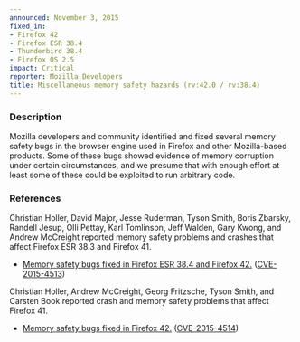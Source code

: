 ```yaml
---
announced: November 3, 2015
fixed_in:
- Firefox 42
- Firefox ESR 38.4
- Thunderbird 38.4
- Firefox OS 2.5
impact: Critical
reporter: Mozilla Developers
title: Miscellaneous memory safety hazards (rv:42.0 / rv:38.4)
---
```


<h3>Description</h3>

<p>Mozilla developers and community identified and fixed several memory safety
bugs in the browser engine used in Firefox and other Mozilla-based products.
Some of these bugs showed evidence of memory corruption under certain
circumstances, and we presume that with enough effort at least some of these
could be exploited to run arbitrary code.</p>

<h3>References</h3>

<p>Christian Holler, David Major, Jesse Ruderman, Tyson Smith, Boris Zbarsky, Randell
Jesup, Olli Pettay, Karl Tomlinson, Jeff Walden, Gary Kwong, and Andrew McCreight reported memory safety problems and crashes that affect Firefox ESR 38.3 and Firefox 41.</p>

<ul>
  <li><a
href="https://bugzilla.mozilla.org/buglist.cgi?bug_id=1205707,1209471,1191942,1213979,1204580,1107011,1193038,1204669,1206564,1208665,1204700,1186160">
          Memory safety bugs fixed in Firefox ESR 38.4 and Firefox 42.</a> (<a
href="http://cve.mitre.org/cgi-bin/cvename.cgi?name=CVE-2015-4513"
class="ex-ref">CVE-2015-4513</a>)</li>
</ul>

<p>Christian Holler, Andrew McCreight, Georg Fritzsche, Tyson Smith, and Carsten Book
reported crash and memory safety problems that affect Firefox 41.</p>

<ul>
  <li><a
href="https://bugzilla.mozilla.org/buglist.cgi?bug_id=969309,1205937,1185157,1196237,1200326,1202677">
          Memory safety bugs fixed in Firefox 42.</a> (<a
href="http://cve.mitre.org/cgi-bin/cvename.cgi?name=CVE-2015-4514"
class="ex-ref">CVE-2015-4514</a>)</li>
</ul>



